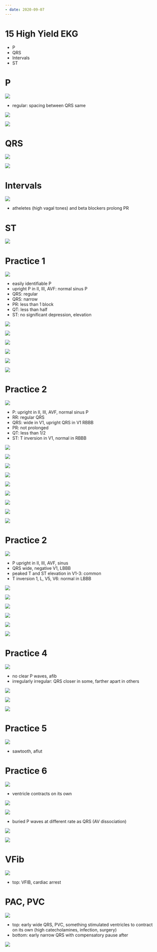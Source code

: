 ```yaml
---
- date: 2020-09-07
---
```


# 15 High Yield EKG

<!-- EKG steps -->

- P
- QRS
- Intervals
- ST

# P

<!-- P wave regular, irregular, none -->

![](https://photos.thisispiggy.com/file/wikiFiles/fXtXB7g.jpg)

- regular: spacing between QRS same

![](https://photos.thisispiggy.com/file/wikiFiles/WCtSI5c.jpg)

![](https://photos.thisispiggy.com/file/wikiFiles/60pt0ND.jpg)

# QRS

<!-- QRS wide, narrow causes -->

![](https://photos.thisispiggy.com/file/wikiFiles/wJqH9by.jpg)

![](https://photos.thisispiggy.com/file/wikiFiles/1r8Zqz8.jpg)

# Intervals

<!-- PR, QT, T abnormalities -->

![](https://photos.thisispiggy.com/file/wikiFiles/Bk8oKqC.jpg)

- atheletes (high vagal tones) and beta blockers prolong PR

# ST

<!-- ST abnormalities -->

![](https://photos.thisispiggy.com/file/wikiFiles/u81HFBj.jpg)

# Practice 1

<!-- ignore -->

![](https://photos.thisispiggy.com/file/wikiFiles/koEaaAu.jpg)

- easily identifiable P
- upright P in II, III, AVF: normal sinus P
- QRS: regular
- QRS: narrow
- PR: less than 1 block
- QT: less than half
- ST: no significant depression, elevation

![](https://photos.thisispiggy.com/file/wikiFiles/9xckZFQ.jpg)

![](https://photos.thisispiggy.com/file/wikiFiles/1k51SV4.jpg)

![](https://photos.thisispiggy.com/file/wikiFiles/k7eB6IK.jpg)

![](https://photos.thisispiggy.com/file/wikiFiles/6Ki5NFX.jpg)

![](https://photos.thisispiggy.com/file/wikiFiles/qtaMTV7.jpg)

![](https://photos.thisispiggy.com/file/wikiFiles/qe6ZU1F.jpg)

# Practice 2

![](https://photos.thisispiggy.com/file/wikiFiles/DQEzWne.jpg)

- P: upright in II, III, AVF, normal sinus P
- RR: regular QRS
- QRS: wide in V1, upright QRS in V1 RBBB
- PR: not prolonged
- QT: less than 1/2
- ST: T inversion in V1, normal in RBBB

![](https://photos.thisispiggy.com/file/wikiFiles/94Zlyx8.jpg)

![](https://photos.thisispiggy.com/file/wikiFiles/NKtmLxD.jpg)

![](https://photos.thisispiggy.com/file/wikiFiles/WbTN37M.jpg)

![](https://photos.thisispiggy.com/file/wikiFiles/fLH4CP8.jpg)

![](https://photos.thisispiggy.com/file/wikiFiles/Dn53t7F.jpg)

![](https://photos.thisispiggy.com/file/wikiFiles/IcbUrne.jpg)

![](https://photos.thisispiggy.com/file/wikiFiles/ZvU0sWv.jpg)

![](https://photos.thisispiggy.com/file/wikiFiles/8tbpvtx.jpg)

![](https://photos.thisispiggy.com/file/wikiFiles/opxWPrP.jpg)

# Practice 2

![](https://photos.thisispiggy.com/file/wikiFiles/trccUqo.jpg)

- P upright in II, III, AVF, sinus
- QRS wide, negative V1, LBBB
- peaked T and ST elevation in V1-3: common
- T inversion 1, L, V5, V6: normal in LBBB

![](https://photos.thisispiggy.com/file/wikiFiles/vvGD1TO.jpg)

![](https://photos.thisispiggy.com/file/wikiFiles/8hs5BPP.jpg)

![](https://photos.thisispiggy.com/file/wikiFiles/GCyqwyk.jpg)

![](https://photos.thisispiggy.com/file/wikiFiles/Yq3qwE8.jpg)

![](https://photos.thisispiggy.com/file/wikiFiles/6SVgZTw.jpg)

![](https://photos.thisispiggy.com/file/wikiFiles/HnTkSt1.jpg)

# Practice 4

![](https://photos.thisispiggy.com/file/wikiFiles/zzVyZhf.jpg)

- no clear P waves, afib
- irregularly irregular: QRS closer in some, farther apart in others

![](https://photos.thisispiggy.com/file/wikiFiles/7QxbqeC.jpg)

![](https://photos.thisispiggy.com/file/wikiFiles/eEYFafF.jpg)

![](https://photos.thisispiggy.com/file/wikiFiles/HOpA0a3.jpg)

# Practice 5

![](https://photos.thisispiggy.com/file/wikiFiles/lNXRJ1m.jpg)

- sawtooth, aflut

# Practice 6

![](https://photos.thisispiggy.com/file/wikiFiles/eP3fJjs.jpg)

- ventricle contracts on its own

![](https://photos.thisispiggy.com/file/wikiFiles/pf3znWo.jpg)

![](https://photos.thisispiggy.com/file/wikiFiles/whU1slg.jpg)

- buried P waves at different rate as QRS (AV dissociation)

![](https://photos.thisispiggy.com/file/wikiFiles/7nnpFDL.jpg)

![](https://photos.thisispiggy.com/file/wikiFiles/BfPzrYd.jpg)

# VFib

<!-- Vfib, torsades EKG -->

![](https://photos.thisispiggy.com/file/wikiFiles/yoLDUAG.jpg)

- top: VFIB, cardiac arrest

# PAC, PVC

<!-- PAC, PVC ekg -->

![](https://photos.thisispiggy.com/file/wikiFiles/srWBTVf.jpg)

- top: early wide QRS, PVC, something stimulated ventricles to contract on its own (high catecholamines, infection, surgery)
- bottom: early narrow QRS with compensatory pause after

![](https://photos.thisispiggy.com/file/wikiFiles/uYFkQw7.jpg)
